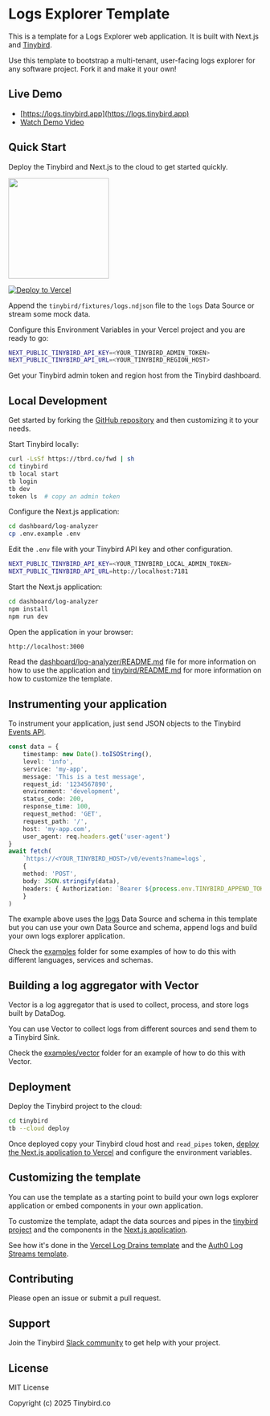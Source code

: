 # Logs Explorer Template

This is a template for a Logs Explorer web application. It is built with Next.js and [Tinybird](https://tinybird.co).

Use this template to bootstrap a multi-tenant, user-facing logs explorer for any software project. Fork it and make it your own!

## Live Demo

- [https://logs.tinybird.app](https://logs.tinybird.app)
- [Watch Demo Video](https://tinybird-blog.ghost.io/content/media/2025/02/1-explorer-features-2.mp4)

## Quick Start

Deploy the Tinybird and Next.js to the cloud to get started quickly.

<p align="left">
  <a href="https://app.tinybird.co?starter_kit=https://github.com/tinybirdco/logs-explorer-template/tinybird">
    <img width="200" src="https://img.shields.io/badge/Deploy%20to-Tinybird-25283d?style=flat&labelColor=25283d&color=27f795&logo=data:image/svg+xml;base64,PHN2ZyB2aWV3Qm94PSIwIDAgNTAwIDUwMCIgeG1sbnM9Imh0dHA6Ly93d3cudzMub3JnLzIwMDAvc3ZnIj48cGF0aCBkPSJNNTAwIDQyLjhsLTE1Ni4xLTQyLjgtNTQuOSAxMjIuN3pNMzUwLjcgMzQ1LjRsLTE0Mi45LTUxLjEtODMuOSAyMDUuN3oiIGZpbGw9IiNmZmYiIG9wYWNpdHk9Ii42Ii8+PHBhdGggZD0iTTAgMjE5LjlsMzUwLjcgMTI1LjUgNTcuNS0yNjguMnoiIGZpbGw9IiNmZmYiLz48L3N2Zz4=" />
  </a>
</p>

[![Deploy to Vercel](https://vercel.com/button)](https://vercel.com/new/clone?repository-url=https%3A%2F%2Fgithub.com%2Ftinybirdco%2Flogs-explorer-template&project-name=tinybird-logs-explorer-template&repository-name=tinybird-logs-explorer-template&demo-description=Custom%20logs%20explorer%20for%20your%20application%20logs%20using%20Tinybird&demo-url=http%3A%2F%2Flogs.tinybird.app&demo-image=//github.com/tinybirdco/logs-explorer-template/blob/main/dashboard/log-analyzer/public/banner.png?raw=true&root-directory=dashboard/log-analyzer)

Append the `tinybird/fixtures/logs.ndjson` file to the `logs` Data Source or stream some mock data.

Configure this Environment Variables in your Vercel project and you are ready to go:

```bash
NEXT_PUBLIC_TINYBIRD_API_KEY=<YOUR_TINYBIRD_ADMIN_TOKEN>
NEXT_PUBLIC_TINYBIRD_API_URL=<YOUR_TINYBIRD_REGION_HOST>
```

Get your Tinybird admin token and region host from the Tinybird dashboard.

## Local Development

Get started by forking the [GitHub repository](https://github.com/tinybirdco/logs-explorer-template) and then customizing it to your needs.

Start Tinybird locally:

```bash
curl -LsSf https://tbrd.co/fwd | sh
cd tinybird
tb local start
tb login
tb dev
token ls  # copy an admin token
```

Configure the Next.js application:

```bash
cd dashboard/log-analyzer
cp .env.example .env
```

Edit the `.env` file with your Tinybird API key and other configuration.

```bash
NEXT_PUBLIC_TINYBIRD_API_KEY=<YOUR_TINYBIRD_LOCAL_ADMIN_TOKEN>
NEXT_PUBLIC_TINYBIRD_API_URL=http://localhost:7181
```

Start the Next.js application:

```bash
cd dashboard/log-analyzer
npm install
npm run dev
```

Open the application in your browser:

```bash
http://localhost:3000
```

Read the [dashboard/log-analyzer/README.md](./dashboard/log-analyzer/README.md) file for more information on how to use the application and [tinybird/README.md](./tinybird/README.md) for more information on how to customize the template.

## Instrumenting your application

To instrument your application, just send JSON objects to the Tinybird [Events API](https://www.tinybird.co/docs/get-data-in/ingest-apis/events-api).

```typescript
const data = {
    timestamp: new Date().toISOString(),
    level: 'info',
    service: 'my-app',
    message: 'This is a test message',
    request_id: '1234567890',
    environment: 'development',
    status_code: 200,
    response_time: 100,
    request_method: 'GET',
    request_path: '/',
    host: 'my-app.com',
    user_agent: req.headers.get('user-agent')
}
await fetch(
    `https://<YOUR_TINYBIRD_HOST>/v0/events?name=logs`,
    {
    method: 'POST',
    body: JSON.stringify(data),
    headers: { Authorization: `Bearer ${process.env.TINYBIRD_APPEND_TOKEN}` },
    }
)
```

The example above uses the [logs](./tinybird/datasources/logs.datasource) Data Source and schema in this template but you can use your own Data Source and schema, append logs and build your own logs explorer application.

Check the [examples](./examples) folder for some examples of how to do this with different languages, services and schemas.

## Building a log aggregator with Vector

Vector is a log aggregator that is used to collect, process, and store logs built by DataDog.

You can use Vector to collect logs from different sources and send them to a Tinybird Sink.

Check the [examples/vector](./examples/vector) folder for an example of how to do this with Vector.

## Deployment

Deploy the Tinybird project to the cloud:

```bash
cd tinybird
tb --cloud deploy
```

Once deployed copy your Tinybird cloud host and `read_pipes` token, [deploy the Next.js application to Vercel](https://vercel.com/new/clone?repository-url=https%3A%2F%2Fgithub.com%2Ftinybirdco%2Flogs-explorer-template&project-name=tinybird-logs-explorer-template&repository-name=tinybird-logs-explorer-template&demo-description=Custom%20logs%20explorer%20for%20your%20application%20logs%20using%20Tinybird&demo-url=http%3A%2F%2Flogs.tinybird.app&demo-image=//github.com/tinybirdco/logs-explorer-template/blob/main/dashboard/log-analyzer/public/banner.png?raw=true&root-directory=dashboard/log-analyzer) and configure the environment variables.

## Customizing the template

You can use the template as a starting point to build your own logs explorer application or embed components in your own application.

To customize the template, adapt the data sources and pipes in the [tinybird project](./tinybird) and the components in the [Next.js application](./dashboard/log-analyzer).

See how it's done in the [Vercel Log Drains template](https://github.com/alrocar/vercel-logs-explorer-template) and the [Auth0 Log Streams template](https://github.com/tinybirdco/auth0-logs-explorer-template).

## Contributing

Please open an issue or submit a pull request.

## Support

Join the Tinybird [Slack community](https://www.tinybird.co/community) to get help with your project.

## License

MIT License

Copyright (c) 2025 Tinybird.co
